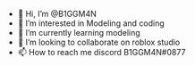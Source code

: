 - 👋 Hi, I’m @B1GGM4N
- 👀 I’m interested in Modeling and coding
- 🌱 I’m currently learning modeling
- 💞️ I’m looking to collaborate on roblox studio
- 📫 How to reach me discord B1GGM4N#0877

<!---
B1GGM4N/B1GGM4N is a ✨ special ✨ repository because its `README.md` (this file) appears on your GitHub profile.
You can click the Preview link to take a look at your changes.
--->
